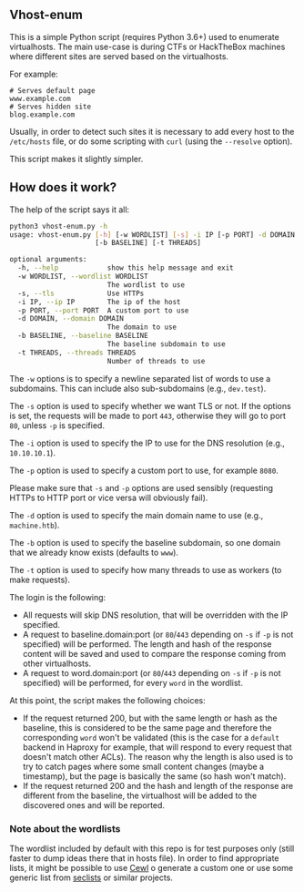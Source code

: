 ## Vhost-enum

This is a simple Python script (requires Python 3.6+) used to enumerate virtualhosts.
The main use-case is during CTFs or HackTheBox machines where different sites are served based on the virtualhosts.

For example:

```
# Serves default page
www.example.com
# Serves hidden site
blog.example.com
```

Usually, in order to detect such sites it is necessary to add every host to the `/etc/hosts` file, or do some scripting
with `curl` (using the `--resolve` option).

This script makes it slightly simpler.

## How does it work?

The help of the script says it all:

```bash
python3 vhost-enum.py -h                                                     
usage: vhost-enum.py [-h] [-w WORDLIST] [-s] -i IP [-p PORT] -d DOMAIN
                     [-b BASELINE] [-t THREADS]

optional arguments:
  -h, --help            show this help message and exit
  -w WORDLIST, --wordlist WORDLIST
                        The wordlist to use
  -s, --tls             Use HTTPs
  -i IP, --ip IP        The ip of the host
  -p PORT, --port PORT  A custom port to use
  -d DOMAIN, --domain DOMAIN
                        The domain to use
  -b BASELINE, --baseline BASELINE
                        The baseline subdomain to use
  -t THREADS, --threads THREADS
                        Number of threads to use
```

The `-w` options is to specify a newline separated list of words to use a subdomains. This can include also
sub-subdomains (e.g., `dev.test`).

The `-s` option is used to specify whether we want TLS or not. If the options is set, the requests will be made to port
`443`, otherwise they will go to port `80`, unless `-p` is specified.

The `-i` option is used to specify the IP to use for the DNS resolution (e.g., `10.10.10.1`).

The `-p` option is used to specify a custom port to use, for example `8080`.

Please make sure that `-s` and `-p` options are used sensibly (requesting HTTPs to HTTP port or vice versa will obviously fail).

The `-d` option is used to specify the main domain name to use (e.g., `machine.htb`).

The `-b` option is used to specify the baseline subdomain, so one domain that we already know exists (defaults to `www`).

The `-t` option is used to specify how many threads to use as workers (to make requests).

The login is the following:

* All requests will skip DNS resolution, that will be overridden with the IP specified. 
* A request to baseline.domain:port (or `80`/`443` depending on `-s` if `-p` is not specified) will be performed. The
length and hash of the response content will be saved and used to compare the response coming from other virtualhosts.
* A request to word.domain:port (or `80`/`443` depending on `-s` if `-p` is not specified) will be performed, for every `word` in
the wordlist.

At this point, the script makes the following choices:

* If the request returned 200, but with the same length or hash as the baseline, this is considered to be the same page
and therefore the corresponding `word` won't be validated (this is the case for a `default` backend in Haproxy for example,
that will respond to every request that doesn't match other ACLs). The reason why the length is also used is to try to catch
pages where some small content changes (maybe a timestamp), but the page is basically the same (so hash won't match).
* If the request returned 200 and the hash and length of the response are different from the baseline, the virtualhost will be
added to the discovered ones and will be reported.

### Note about the wordlists

The wordlist included by default with this repo is for test purposes only (still faster to dump ideas there that in hosts file). 
In order to find appropriate lists, it might be possible to use [Cewl](https://github.com/digininja/CeWL) o generate
a custom one or use some generic list from [seclists](https://github.com/danielmiessler/SecLists/blob/master/Discovery/DNS/bitquark-subdomains-top100000.txt) or similar projects.